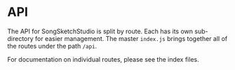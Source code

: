 # API

The API for SongSketchStudio is split by route.
Each has its own sub-directory for easier management.
The master `index.js` brings together all of the routes under the path `/api`.

For documentation on individual routes, please see the index files.
